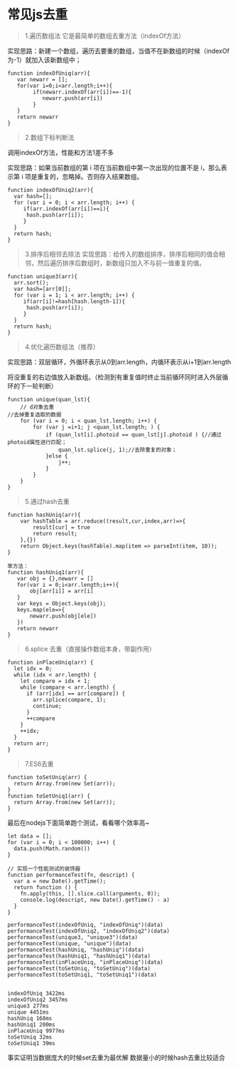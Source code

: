 # 常见js去重

> 1.遍历数组法
它是最简单的数组去重方法（indexOf方法）

实现思路：新建一个数组，遍历去要重的数组，当值不在新数组的时候（indexOf为-1）就加入该新数组中；

```
function indexOfUniq(arr){
   var newarr = [];
   for(var i=0;i<arr.length;i++){
        if(newarr.indexOf(arr[i])==-1){
           newarr.push(arr[i])
        }
   }
   return newarr
}
```
> 2.数组下标判断法

调用indexOf方法，性能和方法1差不多

实现思路：如果当前数组的第 i 项在当前数组中第一次出现的位置不是 i，那么表示第 i 项是重复的，忽略掉。否则存入结果数组。

```
function indexOfUniq2(arr){
  var hash=[];
  for (var i = 0; i < arr.length; i++) {
     if(arr.indexOf(arr[i])==i){
      hash.push(arr[i]);
     }
  }
  return hash;
}
```
> 3.排序后相邻去除法 
实现思路：给传入的数组排序，排序后相同的值会相邻，然后遍历排序后数组时，新数组只加入不与前一值重复的值。

```
function unique3(arr){
  arr.sort();
  var hash=[arr[0]];
  for (var i = 1; i < arr.length; i++) {
     if(arr[i]!=hash[hash.length-1]){
      hash.push(arr[i]);
     }
  }
  return hash;
}
```
> 4.优化遍历数组法（推荐）

实现思路：双层循环，外循环表示从0到arr.length，内循环表示从i+1到arr.length

将没重复的右边值放入新数组。（检测到有重复值时终止当前循环同时进入外层循环的下一轮判断）

```
function unique(quan_lst){    
    // d对象去重   
//去掉重复选取的数据
    for (var i = 0; i < quan_lst.length; i++) {
        for (var j =i+1; j <quan_lst.length; ) {
            if (quan_lst[i].photoid == quan_lst[j].photoid ) {//通过photoid属性进行匹配；
                quan_lst.splice(j, 1);//去除重复的对象；
            }else {
                j++;
            }
        }
    }
}
```

> 5.通过hash去重
```
function hashUniq(arr){
    var hashTable = arr.reduce((result,cur,index,arr)=>{
        result[cur] = true
        return result;
    },{})
    return Object.keys(hashTable).map(item => parseInt(item, 10));
}

笨方法：
function hashUniq1(arr){
   var obj = {},newarr = []
   for(var i = 0;i<arr.length;i++){
       obj[arr[i]] = arr[i]
   }
   var keys = Object.keys(obj);
   keys.map(ele=>{
       newarr.push(obj[ele])
   })
   return newarr
}
```

> 6.splice 去重（直接操作数组本身，带副作用）

```
function inPlaceUniq(arr) {
  let idx = 0;
  while (idx < arr.length) {
    let compare = idx + 1;
    while (compare < arr.length) {
      if (arr[idx] == arr[compare]) {
        arr.splice(compare, 1);
        continue;
      }
      ++compare
    }
    ++idx;
  }
  return arr;
}
```
> 7.ES6去重
```
function toSetUniq(arr) {
  return Array.from(new Set(arr));
}
function toSetUniq1(arr) {
  return Array.from(new Set(arr));
}
```


最后在nodejs下面简单跑个测试，看看哪个效率高~
```
let data = [];
for (var i = 0; i < 100000; i++) {
  data.push(Math.random())
}

// 实现一个性能测试的装饰器
function performanceTest(fn, descript) {
  var a = new Date().getTime();
  return function () {
    fn.apply(this, [].slice.call(arguments, 0));
    console.log(descript, new Date().getTime() - a)
  }
}

performanceTest(indexOfUniq, "indexOfUniq")(data)
performanceTest(indexOfUniq2, "indexOfUniq2")(data)
performanceTest(unique3, "unique3")(data)
performanceTest(unique, "unique")(data)
performanceTest(hashUniq, "hashUniq")(data)
performanceTest(hashUniq1, "hashUniq1")(data)
performanceTest(inPlaceUniq, "inPlaceUniq")(data)
performanceTest(toSetUniq, "toSetUniq")(data)
performanceTest(toSetUniq1, "toSetUniq1")(data)


indexOfUniq 3422ms
indexOfUniq2 3457ms
unique3 277ms
unique 4451ms
hashUniq 168ms
hashUniq1 200ms
inPlaceUniq 9977ms
toSetUniq 32ms
toSetUniq1 39ms
```

事实证明当数据庞大的时候set去重为最优解 数据量小的时候hash去重比较适合
